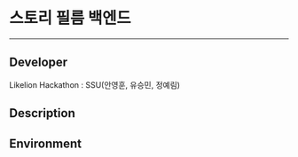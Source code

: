 # 스토리 필름 백엔드
-------
## Developer
Likelion Hackathon : SSU(안영훈, 유승민, 정예림)
## Description
## Environment
## 
